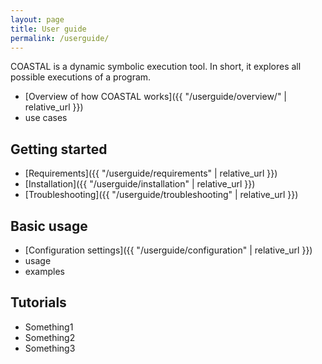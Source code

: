 ```yaml
---
layout: page
title: User guide
permalink: /userguide/
---
```


COASTAL is a dynamic symbolic execution tool.  In short, it explores all
possible executions of a program.

- [Overview of how COASTAL works]({{ "/userguide/overview/" | relative_url }})
- use cases

## Getting started

- [Requirements]({{ "/userguide/requirements" | relative_url }})
- [Installation]({{ "/userguide/installation" | relative_url }})
- [Troubleshooting]({{ "/userguide/troubleshooting" | relative_url }})

## Basic usage

- [Configuration settings]({{ "/userguide/configuration" | relative_url }})
- usage
- examples

## Tutorials

- Something1
- Something2
- Something3

